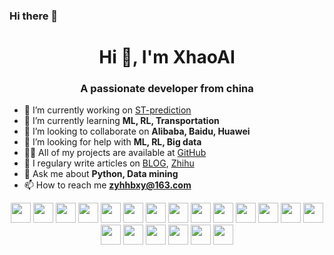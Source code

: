### Hi there 👋

<!--
**xhaoAI/xhaoAI** is a ✨ _special_ ✨ repository because its `README.md` (this file) appears on your GitHub profile.

Here are some ideas to get you started:

- 🔭 I’m currently working on ...

- 🌱 I’m currently learning ...

- 👯 I’m looking to collaborate on ...

- 🤔 I’m looking for help with ...

- 💬 Ask me about ...

- 📫 How to reach me: ...

- 😄 Pronouns: ...

- ⚡ Fun fact: ...

  -->



<h1 align="center">Hi 👋, I'm XhaoAI</h1>
<h3 align="center">A passionate developer from china</h3>

- 🔭 I’m currently working on [ST-prediction](https://github.com/xhaoAI/ST-prediction)
- 🌱 I’m currently learning **ML, RL, Transportation**
- 👯 I’m looking to collaborate on **Alibaba, Baidu, Huawei**
- 🤔 I’m looking for help with **ML, RL, Big data**
- 👨‍💻 All of my projects are available at [GitHub](https://github.com/xhaoAI)
- 📝 I regulary write articles on [BLOG](https://www.cnblogs.com/xhaoai/), [Zhihu](https://www.zhihu.com/people/xhaoai)
- 💬 Ask me about **Python, Data mining**
- 📫 How to reach me **zyhhbxy@163.com**


<p align="center">
<img height="32" width="32" src="https://cdn.jsdelivr.net/npm/simple-icons@v3/icons/linux.svg" />
<img height="32" width="32" src="https://cdn.jsdelivr.net/npm/simple-icons@v3/icons/redhat.svg" />
<img height="32" width="32" src="https://cdn.jsdelivr.net/npm/simple-icons@v3/icons/openstack.svg" />
<img height="32" width="32" src="https://cdn.jsdelivr.net/npm/simple-icons@v3/icons/docker.svg" />
<img height="32" width="32" src="https://cdn.jsdelivr.net/npm/simple-icons@v3/icons/ansible.svg" />
<img height="32" width="32" src="https://cdn.jsdelivr.net/npm/simple-icons@v3/icons/python.svg" />
<img height="32" width="32" src="https://cdn.jsdelivr.net/npm/simple-icons@v3/icons/shell.svg" />
<img height="32" width="32" src="https://cdn.jsdelivr.net/npm/simple-icons@v3/icons/nginx.svg" />
<img height="32" width="32" src="https://cdn.jsdelivr.net/npm/simple-icons@v3/icons/apache.svg" />
<img height="32" width="32" src="https://cdn.jsdelivr.net/npm/simple-icons@v3/icons/mysql.svg" />
<img height="32" width="32" src="https://cdn.jsdelivr.net/npm/simple-icons@v3/icons/django.svg" />
<img height="32" width="32" src="https://cdn.jsdelivr.net/npm/simple-icons@v3/icons/c.svg" />
<img height="32" width="32" src="https://cdn.jsdelivr.net/npm/simple-icons@v3/icons/git.svg" />
<img height="32" width="32" src="https://cdn.jsdelivr.net/npm/simple-icons@v3/icons/vim.svg" />
<img height="32" width="32" src="https://cdn.jsdelivr.net/npm/simple-icons@v3/icons/php.svg" />
<img height="32" width="32" src="https://cdn.jsdelivr.net/npm/simple-icons@v3/icons/html5.svg" />
<img height="32" width="32" src="https://cdn.jsdelivr.net/npm/simple-icons@v3/icons/css3.svg" />
<img height="32" width="32" src="https://cdn.jsdelivr.net/npm/simple-icons@v3/icons/javascript.svg" />
<img height="32" width="32" src="https://cdn.jsdelivr.net/npm/simple-icons@v3/icons/centos.svg" />
<img height="32" width="32" src="https://cdn.jsdelivr.net/npm/simple-icons@v3/icons/ubuntu.svg" />
<p>
<!--
<p align="center">
<img src="https://konpa.github.io/devicon/devicon.git/icons/redhat/redhat-original-wordmark.svg" alt="redhat" width="20" height="20"/> 
<img src="https://konpa.github.io/devicon/devicon.git/icons/python/python-original-wordmark.svg" alt="python" width="20" height="20"/> 
<img src="https://konpa.github.io/devicon/devicon.git/icons/docker/docker-original-wordmark.svg" alt="docker" width="20" height="20"/> 
<img src="https://konpa.github.io/devicon/devicon.git/icons/nginx/nginx-original.svg" alt="nginx" width="20" height="20"/>
<img src="https://konpa.github.io/devicon/devicon.git/icons/mysql/mysql-original-wordmark.svg" alt="mysql" width="20" height="20"/> 
<img src="https://konpa.github.io/devicon/devicon.git/icons/mongodb/mongodb-original-wordmark.svg" alt="mongodb" width="20" height="20"/> 
<img src="https://konpa.github.io/devicon/devicon.git/icons/php/php-original.svg" alt="php" width="20" height="20"/> 
<img src="https://konpa.github.io/devicon/devicon.git/icons/django/django-original.svg" alt="django" width="20" height="20"/> 
<img src="https://konpa.github.io/devicon/devicon.git/icons/bootstrap/bootstrap-plain.svg" alt="bootstrap" width="20" height="20"/>
<img src="https://konpa.github.io/devicon/devicon.git/icons/html5/html5-original-wordmark.svg" alt="html5" width="20" height="20"/>
<img src="https://konpa.github.io/devicon/devicon.git/icons/css3/css3-original-wordmark.svg" alt="css3" width="20" height="20"/> 
<img src="https://konpa.github.io/devicon/devicon.git/icons/javascript/javascript-original.svg" alt="javascript" width="20" height="20"/> 
</p>
-->